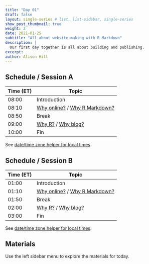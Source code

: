 ```yaml
---
title: "Day 01"
draft: false
layout: single-series # list, list-sidebar, single-series
show_post_thumbnail: true
weight: 2
date: 2021-01-25
subtitle: "All about website-making with R Markdown"
description: |
  Our first day together is all about building and publishing.
excerpt: 
author: Alison Hill
---
```


## Schedule / Session A

| Time (ET) | Topic                         |
|-----------|-------------------------------|
| 08:00     | Introduction                  |
| 08:10     | [Why online?](01-github/) / [Why R Markdown?](02-postcards/) |
| 08:50     | Break                         |
| 09:00     | [Why R?](03-distill) / [Why blog?](04-blog)           |
| 10:00     | Fin                           |

See [date/time zone helper for local times](https://www.timeanddate.com/worldclock/fixedtime.html?iso=20210125T080000&p1=25).

## Schedule / Session B

| Time (ET) | Topic                         |
|-----------|-------------------------------|
| 01:00     | Introduction                  |
| 01:10     | [Why online?](01-github/) / [Why R Markdown?](02-postcards/) |
| 01:50     | Break                         |
| 02:00     | [Why R?](03-distill) / [Why blog?](04-blog)           |
| 03:00     | Fin                           |

See [date/time zone helper for local times](https://www.timeanddate.com/worldclock/fixedtime.html?iso=20210125T130000&p1=25).

## Materials

Use the left sidebar menu to explore the materials for today.
